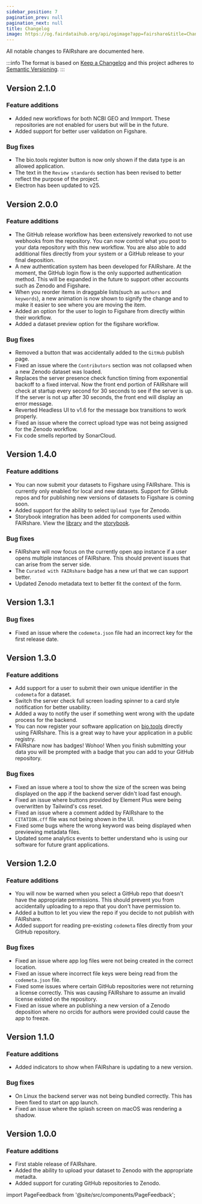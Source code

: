 ```yaml
---
sidebar_position: 7
pagination_prev: null
pagination_next: null
title: Changelog
image: https://og.fairdataihub.org/api/ogimage?app=fairshare&title=Changelog&description=All%20notable%20changes%20to%20FAIRshare
---
```


All notable changes to FAIRshare are documented here.

:::info
The format is based on [Keep a Changelog](http://keepachangelog.com/en/1.0.0/) and this project adheres to [Semantic Versioning](http://semver.org/spec/v2.0.0.html).
:::

## Version 2.1.0

### Feature additions

- Added new workflows for both NCBI GEO and Immport. These repositories are not enabled for users but will be in the future.
- Added support for better user validation on Figshare.

### Bug fixes

- The bio.tools register button is now only shown if the data type is an allowed application.
- The text in the `Review standards` section has been revised to better reflect the purpose of the project.
- Electron has been updated to v25.

## Version 2.0.0

### Feature additions

- The GitHub release workflow has been extensively reworked to not use webhooks from the repository. You can now control what you post to your data repository with this new workflow. You are also able to add additional files directly from your system or a GitHub release to your final deposition.
- A new authentication system has been developed for FAIRshare. At the moment, the GitHub login flow is the only supported authentication method. This will be expanded in the future to support other accounts such as Zenodo and Figshare.
- When you reorder items in draggable lists(such as `authors` and `keywords`), a new animation is now shown to signify the change and to make it easier to see where you are moving the item.
- Added an option for the user to login to Figshare from directly within their workflow.
- Added a dataset preview option for the figshare workflow.

### Bug fixes

- Removed a button that was accidentally added to the `GitHub` publish page.
- Fixed an issue where the `Contributors` section was not collapsed when a new Zenodo dataset was loaded.
- Replaces the server presence check function timing from exponential backoff to a fixed interval. Now the front end portion of FAIRshare will check at startup every second for 30 seconds to see if the server is up. If the server is not up after 30 seconds, the front end will display an error message.
- Reverted Headless UI to v1.6 for the message box transitions to work properly.
- Fixed an issue where the correct upload type was not being assigned for the Zenodo workflow.
- Fix code smells reported by SonarCloud.

## Version 1.4.0

### Feature additions

- You can now submit your datasets to Figshare using FAIRshare. This is currently only enabled for local and new datasets. Support for GitHub repos and for publishing new versions of datasets to Figshare is coming soon.
- Added support for the ability to select `Upload type` for Zenodo.
- Storybook integration has been added for components used within FAIRshare. View the [library](https://www.chromatic.com/library?appId=628e928cd2515a004ad2f0b7) and the [storybook](https://628e928cd2515a004ad2f0b7-jmdpzjjikc.chromatic.com/).

### Bug fixes

- FAIRshare will now focus on the currently open app instance if a user opens multiple instances of FAIRshare. This should prevent issues that can arise from the server side.
- The `Curated with FAIRshare` badge has a new url that we can support better.
- Updated Zenodo metadata text to better fit the context of the form.

## Version 1.3.1

### Bug fixes

- Fixed an issue where the `codemeta.json` file had an incorrect key for the first release date.

## Version 1.3.0

### Feature additions

- Add support for a user to submit their own unique identifier in the `codemeta` for a dataset.
- Switch the server check full screen loading spinner to a card style notification for better usability.
- Added a way to notify the user if something went wrong with the update process for the backend.
- You can now register your software application on [bio.tools](https://bio.tools) directly using FAIRshare. This is a great way to have your application in a public registry.
- FAIRshare now has badges! Wohoo! When you finish submitting your data you will be prompted with a badge that you can add to your GitHub repository.

### Bug fixes

- Fixed an issue where a tool to show the size of the screen was being displayed on the app if the backend server didn't load fast enough.
- Fixed an issue where buttons provided by Element Plus were being overwritten by Tailwind's css reset.
- Fixed an issue where a comment added by FAIRshare to the `CITATION.cff` file was not being shown in the UI.
- Fixed some bugs where the wrong keyword was being displayed when previewing metadata files.
- Updated some analytics events to better understand who is using our software for future grant applications.

## Version 1.2.0

### Feature additions

- You will now be warned when you select a GitHub repo that doesn't have the appropriate permissions. This should prevent you from accidentally uploading to a repo that you don't have permission to.
- Added a button to let you view the repo if you decide to not publish with FAIRshare.
- Added support for reading pre-existing `codemeta` files directly from your GitHub repository.

### Bug fixes

- Fixed an issue where app log files were not being created in the correct location.
- Fixed an issue where incorrect file keys were being read from the `codemeta.json` file.
- Fixed some issues where certain GitHub repositories were not returning a license correctly. This was causing FAIRshare to assume an invalid license existed on the repository.
- Fixed an issue where an publishing a new version of a Zenodo deposition where no orcids for authors were provided could cause the app to freeze.

## Version 1.1.0

### Feature additions

- Added indicators to show when FAIRshare is updating to a new version.

### Bug fixes

- On Linux the backend server was not being bundled correctly. This has been fixed to start on app launch.
- Fixed an issue where the splash screen on macOS was rendering a shadow.

## Version 1.0.0

### Feature additions

- First stable release of FAIRshare.
- Added the ability to upload your dataset to Zenodo with the appropriate metadta.
- Added support for curating GitHub repositories to Zenodo.

import PageFeedback from '@site/src/components/PageFeedback';

<PageFeedback />
